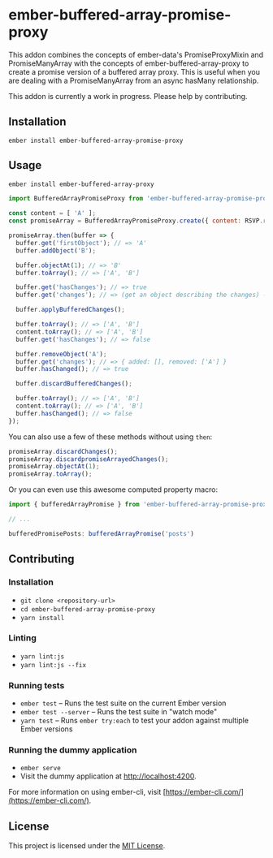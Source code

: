 ember-buffered-array-promise-proxy
==============================================================================

This addon combines the concepts of ember-data's PromiseProxyMixin and PromiseManyArray
with the concepts of ember-buffered-array-proxy to create a promise version of a buffered
array proxy. This is useful when you are dealing with a PromiseManyArray from an async
hasMany relationship.

This addon is currently a work in progress. Please help by contributing.

Installation
------------------------------------------------------------------------------

```
ember install ember-buffered-array-promise-proxy
```

Usage
------------------------------------------------------------------------------

```sh
ember install ember-buffered-array-proxy
```

```js
import BufferedArrayPromiseProxy from 'ember-buffered-array-promise-proxy/proxy';

const content = [ 'A' ];
const promiseArray = BufferedArrayPromiseProxy.create({ content: RSVP.resolve(content) });

promiseArray.then(buffer => {
  buffer.get('firstObject'); // => 'A'
  buffer.addObject('B');

  buffer.objectAt(1); // => 'B'
  buffer.toArray(); // => ['A', 'B']

  buffer.get('hasChanges'); // => true
  buffer.get('changes'); // => (get an object describing the changes) -- { added: ['B'], removed: [] }

  buffer.applyBufferedChanges();

  buffer.toArray(); // => ['A', 'B']
  content.toArray(); // => ['A', 'B']
  buffer.get('hasChanges'); // => false

  buffer.removeObject('A');
  buffer.get('changes'); // => { added: [], removed: ['A'] }
  buffer.hasChanged(); // => true

  buffer.discardBufferedChanges();

  buffer.toArray(); // => ['A', 'B']
  content.toArray(); // => ['A', 'B']
  buffer.hasChanged(); // => false
});
```

You can also use a few of these methods without using `then`:

```js
promiseArray.discardChanges();
promiseArray.discardpromiseArrayedChanges();
promiseArray.objectAt(1);
promiseArray.toArray();
```

Or you can even use this awesome computed property macro:

```js
import { bufferedArrayPromise } from 'ember-buffered-array-promise-proxy/cp-macros';

// ...

bufferedPromisePosts: bufferedArrayPromise('posts')
```


Contributing
------------------------------------------------------------------------------

### Installation

* `git clone <repository-url>`
* `cd ember-buffered-array-promise-proxy`
* `yarn install`

### Linting

* `yarn lint:js`
* `yarn lint:js --fix`

### Running tests

* `ember test` – Runs the test suite on the current Ember version
* `ember test --server` – Runs the test suite in "watch mode"
* `yarn test` – Runs `ember try:each` to test your addon against multiple Ember versions

### Running the dummy application

* `ember serve`
* Visit the dummy application at [http://localhost:4200](http://localhost:4200).

For more information on using ember-cli, visit [https://ember-cli.com/](https://ember-cli.com/).

License
------------------------------------------------------------------------------

This project is licensed under the [MIT License](LICENSE.md).

